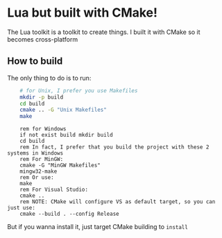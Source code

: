 # Lua but built with CMake!
The Lua toolkit is a toolkit to create things. I built it with CMake so it becomes cross-platform

## How to build

The only thing to do is to run:

```bash
    # for Unix, I prefer you use Makefiles
    mkdir -p build
    cd build
    cmake .. -G "Unix Makefiles"
    make
```

```batch
    rem for Windows
    if not exist build mkdir build
    cd build
    rem In fact, I prefer that you build the project with these 2 systems in Windows
    rem For MinGW:
    cmake -G "MinGW Makefiles"
    mingw32-make
    rem Or use:
    make
    rem For Visual Studio:
    cmake ..
    rem NOTE: CMake will configure VS as default target, so you can just use:
    cmake --build . --config Release
```

But if you wanna install it, just target CMake building to ```install```